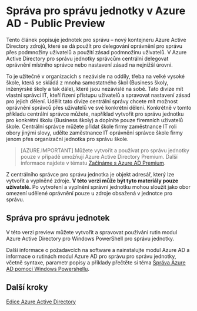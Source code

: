 <properties
   pageTitle="Správa pro správu jednotky v Azure Active Directory"
   description="Použití správy jednotek pro přesnější delegování oprávnění služby Azure Active Directory"
   services="active-directory"
   documentationCenter=""
   authors="curtand"
   manager="femila"
   editor=""/>

<tags
   ms.service="active-directory"
   ms.devlang="na"
   ms.topic="article"
   ms.tgt_pltfrm="na"
   ms.workload="identity"
   ms.date="08/23/2016"
   ms.author="curtand"/>

# <a name="administrative-units-management-in-azure-ad---public-preview"></a>Správa pro správu jednotky v Azure AD - Public Preview

Tento článek popisuje jednotek pro správu – nový kontejneru Azure Active Directory zdrojů, které se dá použít pro delegování oprávnění pro správu přes podmnožiny uživatelů a použití zásad podmnožinu uživatelů. V Azure Active Directory pro správu jednotky správcům centrální delegovat oprávnění místního správce nebo nastavení zásad na nejnižší úrovni.

To je užitečné v organizacích s nezávisle na oddíly, třeba na velké vysoké škole, která se skládá z mnoha samostatného škol (Business školy, inženýrské školy a tak dále), které jsou nezávislé na sobě. Tato divize mít vlastní správci IT, kteří řízení přístupu uživatelů a spravovat nastavení zásad pro jejich dělení. Udělit tato divize centrální správy chcete mít možnost oprávnění správců přes uživatelů ve své konkrétní dělení. Konkrétně v tomto příkladu centrální správce můžete, například vytvořit pro správu jednotku pro konkrétní školu (Business školy) a doplníte pouze firemních uživatelů škole. Centrální správce můžete přidat škole firmy zaměstnance IT roli obory jinými slovy, udělte zaměstnance IT oprávnění správce škole firmy jenom přes organizační jednotka pro správu škole.

> [AZURE.IMPORTANT]
> Můžete vytvořit a používat pro správu jednotky pouze v případě umožňují Azure Active Directory Premium. Další informace najdete v tématu [Začínáme s Azure AD Premium](active-directory-get-started-premium.md).

Z centrálního správce pro správu jednotka je objekt adresář, který lze vytvořit a vyplněné zdroje. **V této verzi může být tyto materiály pouze uživatelé.** Po vytvoření a vyplnění správní jednotku mohou sloužit jako obor omezení udělené oprávnění pouze u zdroje obsažená v jednotce pro správu.

## <a name="managing-administrative-units"></a>Správa pro správu jednotek

V této verzi preview můžete vytvořit a spravovat používání rutin modul Azure Active Directory pro Windows PowerShell pro správu jednotky.

Další informace o požadavcích na software a nainstalujte modul Azure AD a informace o rutinách modul Azure AD pro správu pro správu jednotky, včetně syntaxe, parametr popisy a příklady přečtěte si téma [Správa Azure AD pomocí Windows Powershellu](https://msdn.microsoft.com/library/azure/jj151815.aspx).


## <a name="next-steps"></a>Další kroky
[Edice Azure Active Directory](active-directory-editions.md)
